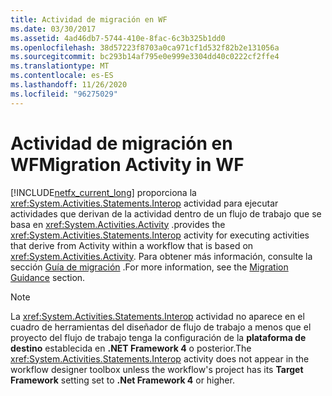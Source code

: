 ```yaml
---
title: Actividad de migración en WF
ms.date: 03/30/2017
ms.assetid: 4ad46db7-5744-410e-8fac-6c3b325b1dd0
ms.openlocfilehash: 38d57223f8703a0ca971cf1d532f82b2e131056a
ms.sourcegitcommit: bc293b14af795e0e999e3304dd40c0222cf2ffe4
ms.translationtype: MT
ms.contentlocale: es-ES
ms.lasthandoff: 11/26/2020
ms.locfileid: "96275029"
---
```

# <a name="migration-activity-in-wf"></a><span data-ttu-id="c99c8-102">Actividad de migración en WF</span><span class="sxs-lookup"><span data-stu-id="c99c8-102">Migration Activity in WF</span></span>

[!INCLUDE[netfx_current_long](../../../includes/netfx-current-long-md.md)] <span data-ttu-id="c99c8-103">proporciona la <xref:System.Activities.Statements.Interop> actividad para ejecutar actividades que derivan de la actividad dentro de un flujo de trabajo que se basa en <xref:System.Activities.Activity> .</span><span class="sxs-lookup"><span data-stu-id="c99c8-103">provides the <xref:System.Activities.Statements.Interop> activity for executing activities that derive from Activity within a workflow that is based on <xref:System.Activities.Activity>.</span></span> <span data-ttu-id="c99c8-104">Para obtener más información, consulte la sección [Guía de migración](migration-guidance.md) .</span><span class="sxs-lookup"><span data-stu-id="c99c8-104">For more information, see the [Migration Guidance](migration-guidance.md) section.</span></span>  
  
> [!NOTE]
> <span data-ttu-id="c99c8-105">La <xref:System.Activities.Statements.Interop> actividad no aparece en el cuadro de herramientas del diseñador de flujo de trabajo a menos que el proyecto del flujo de trabajo tenga la configuración de la **plataforma de destino** establecida en **.NET Framework 4** o posterior.</span><span class="sxs-lookup"><span data-stu-id="c99c8-105">The <xref:System.Activities.Statements.Interop> activity does not appear in the workflow designer toolbox unless the workflow's project has its **Target Framework** setting set to **.Net Framework 4** or higher.</span></span>
